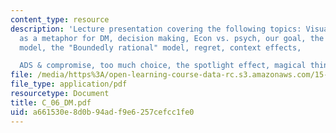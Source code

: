 ```yaml
---
content_type: resource
description: 'Lecture presentation covering the following topics: Visual illusions
  as a metaphor for DM, decision making, Econ vs. psych, our goal, the rational agent
  model, the "Boundedly rational" model, regret, context effects,

  ADS & compromise, too much choice, the spotlight effect, magical thinking, and summary.'
file: /media/https%3A/open-learning-course-data-rc.s3.amazonaws.com/15-301-managerial-psychology-laboratory-fall-2004/a661530e8d0b94adf9e6257cefcc1fe0_C_06_DM.pdf
file_type: application/pdf
resourcetype: Document
title: C_06_DM.pdf
uid: a661530e-8d0b-94ad-f9e6-257cefcc1fe0
---
```

